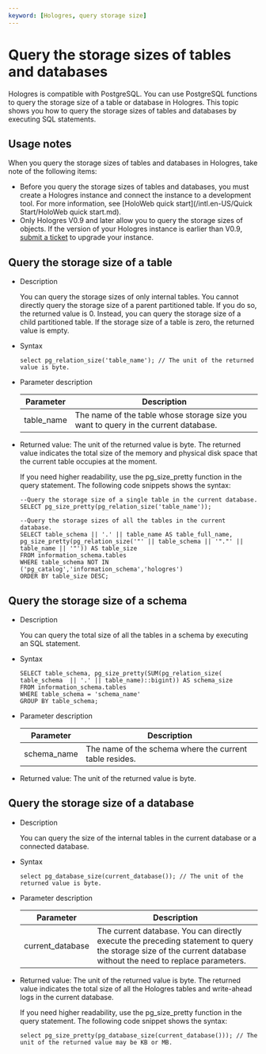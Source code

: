 ```yaml
---
keyword: [Hologres, query storage size]
---
```


# Query the storage sizes of tables and databases

Hologres is compatible with PostgreSQL. You can use PostgreSQL functions to query the storage size of a table or database in Hologres. This topic shows you how to query the storage sizes of tables and databases by executing SQL statements.

## Usage notes

When you query the storage sizes of tables and databases in Hologres, take note of the following items:

-   Before you query the storage sizes of tables and databases, you must create a Hologres instance and connect the instance to a development tool. For more information, see [HoloWeb quick start](/intl.en-US/Quick Start/HoloWeb quick start.md).
-   Only Hologres V0.9 and later allow you to query the storage sizes of objects. If the version of your Hologres instance is earlier than V0.9, [submit a ticket](https://workorder-intl.console.aliyun.com/) to upgrade your instance.

## Query the storage size of a table

-   Description

    You can query the storage sizes of only internal tables. You cannot directly query the storage size of a parent partitioned table. If you do so, the returned value is 0. Instead, you can query the storage size of a child partitioned table. If the storage size of a table is zero, the returned value is empty.

-   Syntax

    ```
    select pg_relation_size('table_name'); // The unit of the returned value is byte.
    ```

-   Parameter description

    |Parameter|Description|
    |---------|-----------|
    |table\_name|The name of the table whose storage size you want to query in the current database.|

-   Returned value: The unit of the returned value is byte. The returned value indicates the total size of the memory and physical disk space that the current table occupies at the moment.

    If you need higher readability, use the pg\_size\_pretty function in the query statement. The following code snippets shows the syntax:

    ```
    --Query the storage size of a single table in the current database.
    SELECT pg_size_pretty(pg_relation_size('table_name'));
    
    --Query the storage sizes of all the tables in the current database.
    SELECT table_schema || '.' || table_name AS table_full_name, pg_size_pretty(pg_relation_size('"' || table_schema || '"."' || table_name || '"')) AS table_size
    FROM information_schema.tables
    WHERE table_schema NOT IN ('pg_catalog','information_schema','hologres')
    ORDER BY table_size DESC;
    ```


## Query the storage size of a schema

-   Description

    You can query the total size of all the tables in a schema by executing an SQL statement.

-   Syntax

    ```
    SELECT table_schema, pg_size_pretty(SUM(pg_relation_size( table_schema  || '.' || table_name)::bigint)) AS schema_size
    FROM information_schema.tables 
    WHERE table_schema = 'schema_name'
    GROUP BY table_schema;
    ```

-   Parameter description

    |Parameter|Description|
    |---------|-----------|
    |schema\_name|The name of the schema where the current table resides.|

-   Returned value: The unit of the returned value is byte.

## Query the storage size of a database

-   Description

    You can query the size of the internal tables in the current database or a connected database.

-   Syntax

    ```
    select pg_database_size(current_database()); // The unit of the returned value is byte.
    ```

-   Parameter description

    |Parameter|Description|
    |---------|-----------|
    |current\_database|The current database. You can directly execute the preceding statement to query the storage size of the current database without the need to replace parameters.|

-   Returned value: The unit of the returned value is byte. The returned value indicates the total size of all the Hologres tables and write-ahead logs in the current database.

    If you need higher readability, use the pg\_size\_pretty function in the query statement. The following code snippet shows the syntax:

    ```
    select pg_size_pretty(pg_database_size(current_database())); // The unit of the returned value may be KB or MB.
    ```


